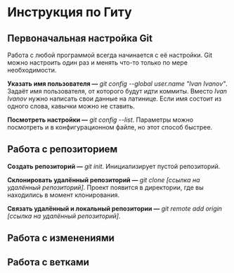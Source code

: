 # **Инструкция по Гиту**

## **Первоначальная настройка Git**

Работа с любой программой всегда начинается с её настройки. Git можно настроить один раз и менять что-то только по мере необходимости.

**Указать имя пользователя —** *git config --global user.name "Ivan Ivanov"*. Задаёт имя пользователя, от которого будут идти коммиты. Вместо *Ivan Ivanov* нужно написать свои данные на латинице. Если имя состоит из одного слова, кавычки можно не ставить.

**Посмотреть настройки —** *git config --list*. Параметры можно посмотреть и в конфигурационном файле, но этот способ быстрее.

## **Работа с репозиторием**

**Создать репозиторий —** *git init*. Инициализирует пустой репозиторий.

**Склонировать удалённый репозиторий —** *git clone [ссылка на удалённый репозиторий]*. Проект появится в директории, где вы находились в момент клонирования.

**Связать удалённый и локальный репозитории —** *git remote add origin [ссылка на удалённый репозиторий]*.

## **Работа с изменениями**

## **Работа с ветками**
